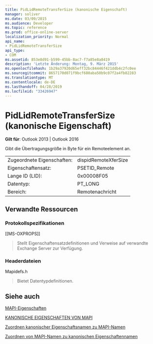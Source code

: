 ```yaml
---
title: PidLidRemoteTransferSize (kanonische Eigenschaft)
manager: soliver
ms.date: 03/09/2015
ms.audience: Developer
ms.topic: reference
ms.prod: office-online-server
localization_priority: Normal
api_name:
- PidLidRemoteTransferSize
api_type:
- COM
ms.assetid: 853e8d91-b599-45bb-8ac7-f7a85e8a8419
description: 'Letzte Änderung: Montag, 9. März 2015'
ms.openlocfilehash: 1b29a37920d65eff32bc84446f421ddb4c2fc0ee
ms.sourcegitcommit: 8657170d071f9bcf680aba50b9c07f2a4fb82283
ms.translationtype: MT
ms.contentlocale: de-DE
ms.lasthandoff: 04/28/2019
ms.locfileid: "33426947"
---
```

# <a name="pidlidremotetransfersize-canonical-property"></a>PidLidRemoteTransferSize (kanonische Eigenschaft)

  
  
**Gilt für**: Outlook 2013 | Outlook 2016 
  
Gibt die Übertragungsgröße in Byte für ein Remoteelement an.
  
|||
|:-----|:-----|
|Zugeordnete Eigenschaften:  <br/> |dispidRemoteXferSize  <br/> |
|Eigenschaftensatz:  <br/> |PSETID_Remote  <br/> |
|Lange ID (LID):  <br/> |0x00008F05  <br/> |
|Datentyp:  <br/> |PT_LONG  <br/> |
|Bereich:  <br/> |Remotenachricht  <br/> |
   
## <a name="related-resources"></a>Verwandte Ressourcen

### <a name="protocol-specifications"></a>Protokollspezifikationen

[[MS-OXPROPS]] 
  
> Stellt Eigenschaftensatzdefinitionen und Verweise auf verwandte Exchange Server zur Verfügung.
    
### <a name="header-files"></a>Headerdateien

Mapidefs.h
  
> Bietet Datentypdefinitionen.
    
## <a name="see-also"></a>Siehe auch



[MAPI-Eigenschaften](mapi-properties.md)
  
[KANONISCHE EIGENSCHAFTEN VON MAPI](mapi-canonical-properties.md)
  
[Zuordnen kanonischer Eigenschaftsnamen zu MAPI-Namen](mapping-canonical-property-names-to-mapi-names.md)
  
[Zuordnen von MAPI-Namen zu kanonischen Eigenschaftennamen](mapping-mapi-names-to-canonical-property-names.md)

